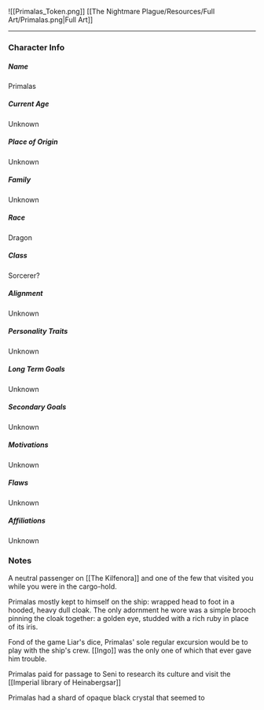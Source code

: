 ![[Primalas_Token.png]]
[[The Nightmare Plague/Resources/Full Art/Primalas.png|Full Art]]

---
### Character Info

##### Name 
Primalas

##### Current Age
Unknown

##### Place of Origin
Unknown

##### Family
Unknown

##### Race
Dragon

##### Class
Sorcerer? 

##### Alignment
Unknown

##### Personality Traits
Unknown

##### Long Term Goals
Unknown

##### Secondary Goals
Unknown

##### Motivations
Unknown

##### Flaws
Unknown

##### Affiliations
Unknown

### Notes
A neutral passenger on [[The Kilfenora]] and one of the few that visited you while you were in the cargo-hold.

Primalas mostly kept to himself on the ship: wrapped head to foot in a hooded, heavy dull cloak. The only adornment he wore was a simple brooch pinning the cloak together: a golden eye, studded with a rich ruby in place of its iris. 

Fond of the game Liar's dice, Primalas' sole regular excursion would be to play with the ship's crew. [[Ingo]] was the only one of which that ever gave him trouble.

Primalas paid for passage to Seni to research its culture and visit the [[Imperial library of Heinabergsar]]

Primalas had a shard of opaque black crystal that seemed to 